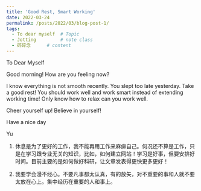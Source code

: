 ```yaml
---
title: 'Good Rest, Smart Working'
date: 2022-03-24
permalink: /posts/2022/03/blog-post-1/
tags:
  - To dear myself  # Topic  
  - Jotting         # note class
  - 碎碎念      # content
---
```


To Dear Myself

Good morning! How are you feeling now?

I know everything is not smooth recently. You slept too late yesterday. Take a good rest! You should work well and work smart instead of extending working time! Only know how to relax can you work well.

Cheer yourself up! Believe in yourself!

Have a nice day

Yu

1. 休息是为了更好的工作，我不能再用工作来麻痹自己。何况还不算是工作，只是在学习跟专业无关的知识，比如，如何建立网站！学习是好事，但要安排好时间。目前主要的是如何做好科研，让文章发表得更快更多更好！

2. 我要学会漫不经心。不要凡事都太认真，有的放矢，对不重要的事和人就不要太放在心上。集中经历在重要的人和事上。
